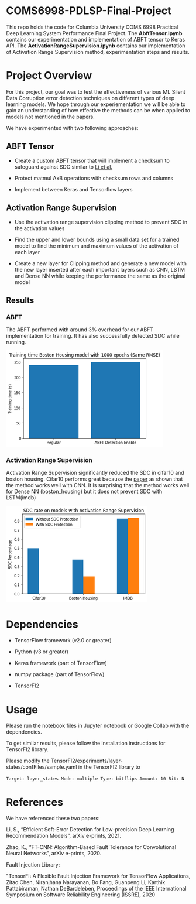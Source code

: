 
# COMS6998-PDLSP-Final-Project

This repo holds the code for Columbia University COMS 6998 Practical Deep Learning System Performance Final Project. The **AbftTensor.ipynb** contains our experimentation and implementation of ABFT tensor to Keras API. The **ActivationRangeSupervision.ipynb** contains our implementation of Activation Range Supervision method, experimentation steps and results. 


# Project Overview

For this project, our goal was to test the effectiveness of various ML Silent Data Corruption error detection techniques on different types of deep learning models. We hope through our experiementation we will be able to gain an understanding of how effective the methods can be when applied to models not mentioned in the papers.



We have experimented with two following approaches: 

## ABFT Tensor
-   Create a custom ABFT tensor that will implement a checksum to safeguard against SDC similar to [Li et al.](https://arxiv.org/pdf/2103.00130.pdf)
    
-   Protect matmul AxB operations with checksum rows and columns
        
-   Implement between Keras and Tensorflow layers

## Activation Range Supervision

-   Use the activation range supervision clipping method to prevent SDC in the activation values
    
-   Find the upper and lower bounds using a small data set for a trained model to find the minimum and maximum values of the activation of each layer
    
-   Create a new layer for Clipping method and generate a new model with the new layer inserted after each important layers such as CNN, LSTM and Dense NN while keeping the performance the same as the original model

## Results
### ABFT

The ABFT performed with around 3% overhead for our ABFT implementation for training. It has also successfully detected SDC while running. 

![ABFT Overhead](./ABFT_Overhead.png)


### Activation Range Supervision

Activation Range Supervision significantly reduced the SDC in cifar10 and boston housing. Cifar10 performs great because the [paper](https://arxiv.org/pdf/2108.07019.pdf) as shown that the method works well with CNN. It is surprising that the method works well for Dense NN (boston_housing) but it does not prevent SDC with LSTM(imdb)


![Activation Range Supervision Performance](Activation_Range_Supervision_Performance.png)



# Dependencies
- TensorFlow framework (v2.0 or greater)

- Python (v3 or greater)

- Keras framework (part of TensorFlow)

- numpy package (part of TensorFlow)

- TensorFI2 


# Usage

Please run the notebook files in Jupyter notebook or Google Collab with the dependencies. 

To get similar results, please follow the installation instructions for TensorFI2 library. 

Please modify the TensorFI2/experiments/layer-states/confFiles/sample.yaml in the TensorFI2 library to 

``
Target: layer_states
Mode: multiple
Type: bitflips
Amount: 10
Bit: N
``

# References
We have referenced these two papers: 

Li, S., “Efficient Soft-Error Detection for Low-precision Deep Learning Recommendation Models”, arXiv e-prints, 2021.

Zhao, K., “FT-CNN: Algorithm-Based Fault Tolerance for Convolutional Neural Networks”, arXiv e-prints, 2020.

Fault Injection Library: 

"TensorFI: A Flexible Fault Injection Framework for TensorFlow Applications, Zitao Chen, Niranjhana Narayanan, Bo Fang, Guanpeng Li, Karthik Pattabiraman, Nathan DeBardeleben, Proceedings of the IEEE International Symposium on Software Reliability Engineering (ISSRE), 2020